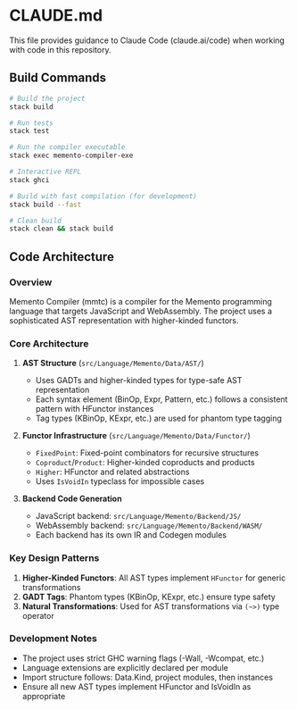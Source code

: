 # CLAUDE.md

This file provides guidance to Claude Code (claude.ai/code) when working with code in this repository.

## Build Commands

```bash
# Build the project
stack build

# Run tests
stack test

# Run the compiler executable
stack exec memento-compiler-exe

# Interactive REPL
stack ghci

# Build with fast compilation (for development)
stack build --fast

# Clean build
stack clean && stack build
```

## Code Architecture

### Overview

Memento Compiler (mmtc) is a compiler for the Memento programming language that targets JavaScript and WebAssembly. The project uses a sophisticated AST representation with higher-kinded functors.

### Core Architecture

1. **AST Structure** (`src/Language/Memento/Data/AST/`)

   - Uses GADTs and higher-kinded types for type-safe AST representation
   - Each syntax element (BinOp, Expr, Pattern, etc.) follows a consistent pattern with HFunctor instances
   - Tag types (KBinOp, KExpr, etc.) are used for phantom type tagging

2. **Functor Infrastructure** (`src/Language/Memento/Data/Functor/`)

   - `FixedPoint`: Fixed-point combinators for recursive structures
   - `Coproduct`/`Product`: Higher-kinded coproducts and products
   - `Higher`: HFunctor and related abstractions
   - Uses `IsVoidIn` typeclass for impossible cases

3. **Backend Code Generation**
   - JavaScript backend: `src/Language/Memento/Backend/JS/`
   - WebAssembly backend: `src/Language/Memento/Backend/WASM/`
   - Each backend has its own IR and Codegen modules

### Key Design Patterns

1. **Higher-Kinded Functors**: All AST types implement `HFunctor` for generic transformations
2. **GADT Tags**: Phantom types (KBinOp, KExpr, etc.) ensure type safety
3. **Natural Transformations**: Used for AST transformations via `(~>)` type operator

### Development Notes

- The project uses strict GHC warning flags (-Wall, -Wcompat, etc.)
- Language extensions are explicitly declared per module
- Import structure follows: Data.Kind, project modules, then instances
- Ensure all new AST types implement HFunctor and IsVoidIn as appropriate
